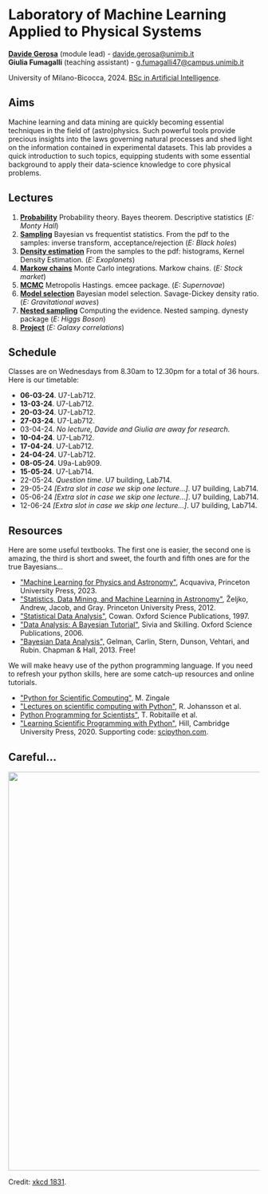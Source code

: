 # Laboratory of Machine Learning Applied to Physical Systems
**[Davide Gerosa](https://davidegerosa.com/)** (module lead) - davide.gerosa@unimib.it  
**Giulia Fumagalli** (teaching assistant) - g.fumagalli47@campus.unimib.it 

University of Milano-Bicocca, 2024. [BSc in Artificial Intelligence](https://www.unimib.it/undergraduate/artificial-intelligence).

## Aims

Machine learning and data mining are quickly becoming essential techniques in the field of (astro)physics. Such powerful tools provide precious insights into the laws governing natural processes and shed light on the information contained in experimental datasets. This lab provides a quick introduction to such topics, equipping students with some essential background to apply their data-science knowledge to core physical problems.

## Lectures

1. **[Probability](lectures/L01_probability.ipynb)** Probability theory. Bayes theorem. Descriptive statistics (*E: Monty Hall*)
2. **[Sampling](lectures/L02_sampling.ipynb)** Bayesian vs frequentist statistics. From the pdf to the samples: inverse transform, acceptance/rejection (*E: Black holes*)
3. **[Density estimation](lectures/L03_densityestimation.ipynb)** From the samples to the pdf: histograms, Kernel Density Estimation. (*E: Exoplanets*)
4. **[Markow chains](lectures/L03_MarkovChains.ipynb)** Monte Carlo integrations. Markow chains. (*E: Stock market*)
5. **[MCMC](lectures/L03_MCMC.ipynb)** Metropolis Hastings. emcee package. (*E: Supernovae*)
6. **[Model selection](lectures/L06_modelselection.ipynb)** Bayesian model selection. Savage-Dickey density ratio. (*E: Gravitational waves*)
7. **[Nested sampling](lectures/L05_nestedsampling.ipynb)** Computing the evidence. Nested samping. dynesty package (*E: Higgs Boson*)
8. **[Project](lectures/L07_project.ipynb)** (*E: Galaxy correlations*)


## Schedule

Classes are on Wednesdays from 8.30am to 12.30pm for a total of 36 hours. Here is our timetable:

- **06-03-24**. U7-Lab712.
- **13-03-24**. U7-Lab712.
- **20-03-24**. U7-Lab712.
- **27-03-24**. U7-Lab712.
- 03-04-24. *No lecture, Davide and Giulia are away for research.*
- **10-04-24**. U7-Lab712.
- **17-04-24**. U7-Lab712.
- **24-04-24**. U7-Lab712.
- **08-05-24**. U9a-Lab909.
- **15-05-24**. U7-Lab714.
- 22-05-24. *Question time*. U7 building, Lab714.
- 29-05-24 *[Extra slot in case we skip one lecture...]*. U7 building, Lab714.
- 05-06-24 *[Extra slot in case we skip one lecture...]*. U7 building, Lab714.
- 12-06-24 *[Extra slot in case we skip one lecture...]*. U7 building, Lab714.


## Resources

Here are some useful textbooks. The first one is easier, the second one is amazing, the third is short and sweet, the fourth and fifth ones are for the true Bayesians...

 - ["Machine Learning for Physics and Astronomy"](https://press.princeton.edu/books/paperback/9780691206417/machine-learning-for-physics-and-astronomy), Acquaviva, Princeton University Press, 2023.
- ["Statistics, Data Mining, and Machine Learning in Astronomy"](https://press.princeton.edu/books/hardcover/9780691198309/statistics-data-mining-and-machine-learning-in-astronomy), Željko, Andrew, Jacob, and Gray. Princeton University Press, 2012.
- ["Statistical Data Analysis"](https://global.oup.com/academic/product/statistical-data-analysis-9780198501558?cc=fr&lang=en&), Cowan. Oxford Science Publications, 1997.
- ["Data Analysis: A Bayesian Tutorial"](https://global.oup.com/academic/product/data-analysis-9780198568322?cc=fr&lang=en&), Sivia and Skilling. Oxford Science Publications, 2006.
- ["Bayesian Data Analysis",](http://www.stat.columbia.edu/~gelman/book/) Gelman, Carlin, Stern, Dunson, Vehtari, and Rubin. Chapman & Hall, 2013. Free!

We will make heavy use of the python programming language. If you need to refresh your python skills, here are some catch-up resources and online tutorials. 

- ["Python for Scientific Computing"](https://sbu-python-class.github.io/python-science/Introduction.html), M. Zingale
- ["Lectures on scientific computing with Python"](https://github.com/jrjohansson/scientific-python-lectures), R. Johansson et al.  
- [Python Programming for Scientists"](https://astrofrog.github.io/py4sci/), T. Robitaille et al.
- ["Learning Scientific Programming with Python"](https://www.cambridge.org/core/books/learning-scientific-programming-with-python/3D264483BC7B380A3059B3861C661237), Hill, Cambridge University Press, 2020. Supporting code: [scipython.com](https://scipython.com/).



## Careful...

<p align="center">
  <img src="https://imgs.xkcd.com/comics/here_to_help_2x.png" width="800" />
</p>

Credit: [xkcd 1831](https://xkcd.com/1831/).
